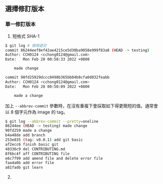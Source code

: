## 選擇修訂版本
### 單一修訂版本
1. 短格式 SHA-1
```bash
$ git log # 檢視遞交
commit 86244eef8ef42ae4215ce5d30ba9058e999f83a8 (HEAD -> testing)
Author: CCH0124 <cchong0124@gmail.com>
Date:   Mon Feb 28 00:58:33 2022 +0800

    made change

commit 90fd25929dccc0498b365bb04b0cfa0d032feabb
Author: CCH0124 <cchong0124@gmail.com>
Date:   Mon Feb 28 00:50:09 2022 +0800

    made a change
```
加上 `--abbrev-commit` 參數時，在沒有重複下會採取如下得更簡短的值。通常會以 8 個字元作為 image 的 tag。
```bash
$ git log --abbrev-commit --pretty=oneline
86244ee (HEAD -> testing) made change
90fd259 made a change
b4a48de add branch
253e835 (tag: v0.0.1) add git basic
af2ecc6 finish basic git
48336c9 del CONTRIBUTING.md
8f6bc4f aff CONTRIBUTING file
e6c7f99 add amend file and delete error file
faa4a0b add error file
a81fadb git learn
```
2. 
